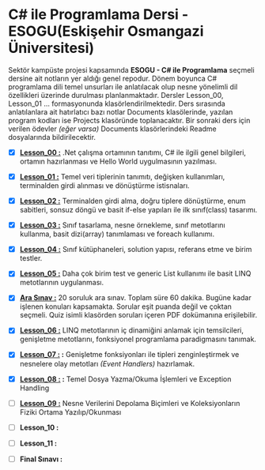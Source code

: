 # C# ile Programlama Dersi - ESOGU(Eskişehir Osmangazi Üniversitesi)

Sektör kampüste projesi kapsamında **ESOGU - C# ile Programlama** seçmeli dersine ait notların yer aldığı genel repodur. Dönem boyunca C# programlama dili temel unsurları ile anlatılacak olup nesne yönelimli dil özellikleri üzerinde durulması planlanmaktadır. Dersler Lesson_00, Lesson_01 ... formasyonunda klasörlendirilmektedir. Ders sırasında anlatılanlara ait hatırlatıcı bazı notlar Documents klasölerinde, yazılan program kodları ise Projects klasöründe toplanacaktır. Bir sonraki ders için verilen ödevler _(eğer varsa)_ Documents klasörlerindeki Readme dosyalarında bildirilecektir.

- [x] **[Lesson_00 :](https://github.com/buraksenyurt/akademi/tree/main/Lesson_00)** .Net çalışma ortamının tanıtımı, C# ile ilgili genel bilgileri, ortamın hazırlanması ve Hello World uygulmasının yazılması.
- [x] **[Lesson_01 :](https://github.com/buraksenyurt/akademi/tree/main/Lesson_01)** Temel veri tiplerinin tanımıtı, değişken kullanımları, terminalden girdi alınması ve dönüştürme istisnaları.
- [x] **[Lesson_02 :](https://github.com/buraksenyurt/akademi/tree/main/Lesson_02)** Terminalden girdi alma, doğru tiplere dönüştürme, enum sabitleri, sonsuz döngü ve basit if-else yapıları ile ilk sınıf(class) tasarımı.
- [x] **[Lesson_03 :](https://github.com/buraksenyurt/akademi/tree/main/Lesson_03)** Sınıf tasarlama, nesne örnekleme, sınıf metotlarını kullanma, basit dizi(array) tanımlaması ve foreach kullanımı.
- [x] **[Lesson_04 :](https://github.com/buraksenyurt/akademi/tree/main/Lesson_04)** Sınıf kütüphaneleri, solution yapısı, referans etme ve birim testler.
- [x] **[Lesson_05 :](https://github.com/buraksenyurt/akademi/tree/main/Lesson_05)** Daha çok birim test ve generic List kullanımı ile basit LINQ metotlarının uygulanması.
- [x] **[Ara Sınav :](https://github.com/buraksenyurt/akademi/tree/main/Quiz)** 20 soruluk ara sınav. Toplam süre 60 dakika. Bugüne kadar işlenen konuları kapsamakta. Sorular eşit puanda değil ve çoktan seçmeli. Quiz isimli klasörden soruları içeren PDF dokümanına erişilebilir.
- [x] **[Lesson_06 :](https://github.com/buraksenyurt/akademi/tree/main/Lesson_06)** LINQ metotlarının iç dinamiğini anlamak için temsilcileri, genişletme metotlarını, fonksiyonel programlama paradigmasını tanımak.
- [x] **[Lesson_07 :](https://github.com/buraksenyurt/akademi/tree/main/Lesson_07) :** Genişletme fonksiyonları ile tipleri zenginleştirmek ve nesnelere olay metotları _(Event Handlers)_ hazırlamak.
- [x] **[Lesson_08 :](https://github.com/buraksenyurt/akademi/tree/main/Lesson_08) :** Temel Dosya Yazma/Okuma İşlemleri ve Exception Handling
- [ ] **[Lesson_09 :](https://github.com/buraksenyurt/akademi/tree/main/Lesson_09)** Nesne Verilerini Depolama Biçimleri ve Koleksiyonların Fiziki Ortama Yazılıp/Okunması
- [ ] **Lesson_10 :**
- [ ] **Lesson_11 :**
- [ ] **Final Sınavı :**
  